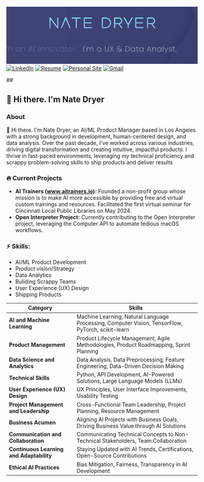 ![Header Image](https://github.com/nate-dryer/nate-dryer/blob/main/GIF_3)
[![LinkedIn](https://img.shields.io/badge/LinkedIn-natedryer-0A66C2?style=for-the-badge&logo=linkedin&logoColor=white)](https://www.linkedin.com/in/natedryer)
[![Resume](https://img.shields.io/badge/Resume-View-brightgreen?style=for-the-badge&logo=read-the-docs&logoColor=white)](https://registry.jsonresume.org/natedryer?theme=macchiato)
[![Personal Site](https://img.shields.io/badge/Website-natedryer.com-FF5722?style=for-the-badge&logo=google-chrome&logoColor=white)](https://www.natedryer.com)
[![Gmail](https://img.shields.io/badge/Gmail-Contact_Me-D14836?style=for-the-badge&logo=gmail&logoColor=white)](mailto:nate@natedryer.com)

##<h2> 👋 Hi there. I'm Nate Dryer</h2> 

### About
👋 Hi there. I'm Nate Dryer, an AI/ML Product Manager based in Los Angeles with a strong background in development, human-centered design, and data analysis. Over the past decade, I've worked across various industries, driving digital transformation and creating intuitive, impactful products. I thrive in fast-paced environments, leveraging my technical proficiency and scrappy problem-solving skills to ship products and deliver results

### 🔥 Current Projects
- **AI Trainers (www.aitrainers.io):** Founded a non-profit group whose mission is to make AI more accessible by providing free and virtual custom trainings and resources. Facilitated the first virtual seminar for Cincinnati Local Public Libraries on May 2024.
- **Open Interpreter Project:** Currently contributing to the Open Interpreter project, leveraging the Computer API to automate tedious macOS workflows.

### ⚡ Skills:
- AI/ML Product Development
- Product vision/Strategy 
- Data Analytics
- Buliding Scrappy Teams
- User Experience (UX) Design
- Shipping Products

| Category             | Skills                                                                                       |
|----------------------|----------------------------------------------------------------------------------------------|
| **AI and Machine Learning** | Machine Learning, Natural Language Processing, Computer Vision, TensorFlow, PyTorch, scikit-learn |
| **Product Management**      | Product Lifecycle Management, Agile Methodologies, Product Roadmapping, Sprint Planning |
| **Data Science and Analytics** | Data Analysis, Data Preprocessing, Feature Engineering, Data-Driven Decision Making |
| **Technical Skills**        | Python, API Development, AI-Powered Solutions, Large Language Models (LLMs)            |
| **User Experience (UX) Design** | UX Principles, User Interface Improvements, Usability Testing                        |
| **Project Management and Leadership** | Cross-Functional Team Leadership, Project Planning, Resource Management       |
| **Business Acumen**         | Aligning AI Projects with Business Goals, Driving Business Value through AI Solutions  |
| **Communication and Collaboration** | Communicating Technical Concepts to Non-Technical Stakeholders, Team Collaboration |
| **Continuous Learning and Adaptability** | Staying Updated with AI Trends, Certifications, Open-Source Contributions  |
| **Ethical AI Practices**    | Bias Mitigation, Fairness, Transparency in AI Development                              |
